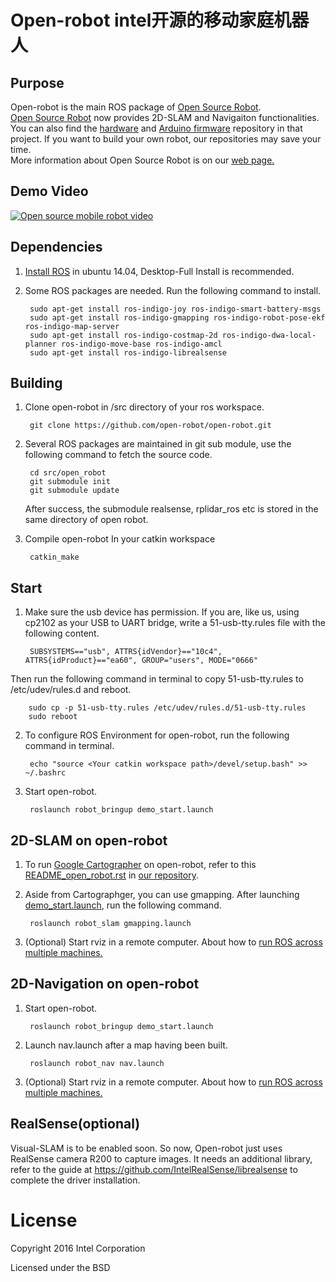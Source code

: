 # Open-robot intel开源的移动家庭机器人



## Purpose
Open-robot is the main ROS package of [Open Source Robot](https://github.com/open-robot).  
[Open Source Robot](https://github.com/open-robot) now provides 2D-SLAM and Navigaiton functionalities. You can also find the [hardware](https://github.com/open-robot/Hardware) and [Arduino firmware](https://github.com/open-robot/ArduinoFirmware) repository in that project. If you want to build your own robot, our repositories may save your time.  
More information about Open Source Robot is on our [web page.](http://www.ros-robot.com/)

## Demo Video
[![Open source mobile robot video](https://i.ytimg.com/vi/PIggmwuGv_8/hqdefault.jpg)](https://www.youtube.com/embed/PIggmwuGv_8)

## Dependencies
1. [Install ROS](http://wiki.ros.org/indigo/Installation/Ubuntu) in ubuntu 14.04, Desktop-Full Install is recommended.  	
2. Some ROS packages are needed. Run the following command to install.

		sudo apt-get install ros-indigo-joy ros-indigo-smart-battery-msgs 
		sudo apt-get install ros-indigo-gmapping ros-indigo-robot-pose-ekf ros-indigo-map-server
		sudo apt-get install ros-indigo-costmap-2d ros-indigo-dwa-local-planner ros-indigo-move-base ros-indigo-amcl
		sudo apt-get install ros-indigo-librealsense

## Building
1. Clone open-robot in /src directory of your ros workspace.

		git clone https://github.com/open-robot/open-robot.git

2. Several ROS packages are maintained in git sub module, use the following command to fetch the source code.

		cd src/open_robot
		git submodule init
		git submodule update
	After success, the submodule realsense, rplidar_ros etc is stored in the same directory of open robot.

3. Compile open-robot In your catkin workspace

		catkin_make


## Start
1. Make sure the usb device has permission.   If you are, like us, using cp2102 as your USB to UART bridge, write a 51-usb-tty.rules file with the following content.

		SUBSYSTEMS=="usb", ATTRS{idVendor}=="10c4", ATTRS{idProduct}=="ea60", GROUP="users", MODE="0666"

 Then run the following command in terminal to copy 51-usb-tty.rules to /etc/udev/rules.d and reboot.

		sudo cp -p 51-usb-tty.rules /etc/udev/rules.d/51-usb-tty.rules
		sudo reboot
 
2. To configure ROS Environment for open-robot, run the following command in terminal.

		echo "source <Your catkin workspace path>/devel/setup.bash" >> ~/.bashrc
	
3. Start open-robot.

		roslaunch robot_bringup demo_start.launch


## 2D-SLAM on open-robot

1. To run [Google Cartographer](https://github.com/googlecartographer/cartographer_ros) on open-robot, refer to this [README_open_robot.rst](https://github.com/open-robot/cartographer_ros/blob/open-robot/README_open_robot.rst) in [our repository](https://github.com/open-robot/cartographer_ros).  

2. Aside from Cartographger, you can use gmapping. After launching [demo_start.launch](https://github.com/open-robot/open-robot/blob/master/robot_bringup/launch/demo_start.launch), run the following command.

		roslaunch robot_slam gmapping.launch

3. (Optional) Start rviz in a remote computer. About how to [run ROS across multiple machines.](http://wiki.ros.org/ROS/Tutorials/MultipleMachines)


## 2D-Navigation on open-robot
1. Start open-robot.

		roslaunch robot_bringup demo_start.launch

2. Launch nav.launch after a map having been built.
 
		roslaunch robot_nav nav.launch

3. (Optional) Start rviz in a remote computer. About how to [run ROS across multiple machines.](http://wiki.ros.org/ROS/Tutorials/MultipleMachines)



## RealSense(optional)

Visual-SLAM is to be enabled soon. So now, Open-robot just uses RealSense camera R200 to capture images. It needs an additional library, refer to the guide at
	 https://github.com/IntelRealSense/librealsense
to complete the driver installation.


# License

Copyright 2016 Intel Corporation

Licensed under the BSD
